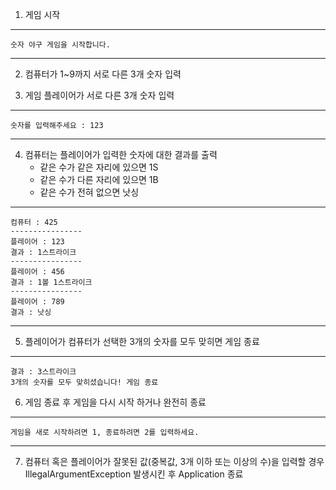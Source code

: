 1. 게임 시작
---
    숫자 야구 게임을 시작합니다.
---

2. 컴퓨터가 1~9까지 서로 다른 3개 숫자 입력


3. 게임 플레이어가 서로 다른 3개 숫자 입력
---
    숫자를 입력해주세요 : 123
---

4. 컴퓨터는 플레이어가 입력한 숫자에 대한 결과를 출력
    * 같은 수가 같은 자리에 있으면 1S
    * 같은 수가 다른 자리에 있으면 1B
    * 같은 수가 전혀 없으면 낫싱
---
    컴퓨터 : 425
    ----------------
    플레이어 : 123
    결과 : 1스트라이크
    ----------------
    플레이어 : 456
    결과 : 1볼 1스트라이크
    ----------------
    플레이어 : 789
    결과 : 낫싱
---

5. 플레이어가 컴퓨터가 선택한 3개의 숫자를 모두 맞히면 게임 종료
---
    결과 : 3스트라이크
    3개의 숫자를 모두 맞히셨습니다! 게임 종료

6. 게임 종료 후 게임을 다시 시작 하거나 완전히 종료
---
    게임을 새로 시작하려면 1, 종료하려면 2를 입력하세요.
---

7. 컴퓨터 혹은 플레이어가 잘못된 값(중복값, 3개 이하 또는 이상의 수)을 입력할 경우 IllegalArgumentException 발생시킨 후 Application 종료
